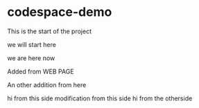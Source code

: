# codespace-demo

This is the start of the project

we will start here

we are here now

Added from WEB PAGE

An other addition from here

hi from this side modification from this side
hi from the otherside
